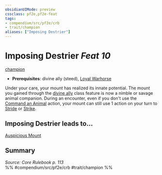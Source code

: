 ```yaml
---
obsidianUIMode: preview
cssclass: pf2e,pf2e-feat
tags:
- compendium/src/pf2e/crb
- trait/champion
aliases: ["Imposing Destrier"]
---
```

# Imposing Destrier  *Feat 10*  
[champion](rules/traits/champion.md "Champion Class Trait")  

- **Prerequisites**: divine ally (steed), [Loyal Warhorse](compendium/feats/loyal-warhorse.md)

Under your care, your mount has realized its innate potential. The mount you gained through the [divine ally](compendium/feats/divine-ally.md) class feature is now a nimble or savage animal companion. During an encounter, even if you don't use the [Command an Animal](rules/actions/command-an-animal.md) action, your mount can still use 1 action on your turn to [Stride](rules/actions/stride.md) or [Strike](rules/actions/strike.md).

## Imposing Destrier leads to...

[Auspicious Mount](compendium/feats/auspicious-mount.md)

## Summary

*Source: Core Rulebook p. 113*  
%% #compendium/src/pf2e/crb #trait/champion %%